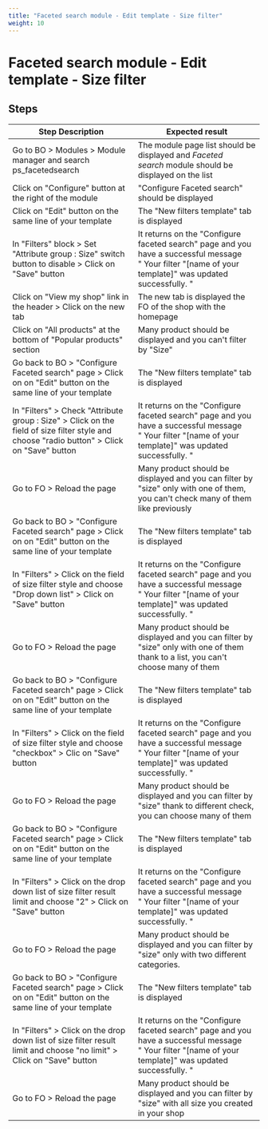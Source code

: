 ```yaml
---
title: "Faceted search module - Edit template - Size filter"
weight: 10
---
```


# Faceted search module - Edit template - Size filter
## Steps
| Step Description | Expected result |
| ----- | ----- |
| Go to BO > Modules > Module manager and search ps_facetedsearch | The module page list should be displayed and *Faceted search* module should be displayed on the list |
| Click on "Configure" button at the right of the module | "Configure Faceted search" should be displayed |
| Click on "Edit" button on the same line of your template | The "New filters template" tab is displayed |
| In "Filters" block > Set "Attribute group : Size" switch button to disable > Click on "Save" button | It returns on the "Configure faceted search" page and you have a successful message " Your filter "[name of your template]" was updated successfully. " |
| Click on "View my shop" link in the header > Click on the new tab | The new tab is displayed the FO of the shop with the homepage |
| Click on "All products" at the bottom of "Popular products" section | Many product should be displayed and you can't filter by "Size" |
| Go back to BO > "Configure Faceted search" page > Click on on "Edit" button on the same line of your template | The "New filters template" tab is displayed |
| In "Filters" > Check "Attribute group : Size" > Click on the field of size filter style and choose "radio button" > Click on "Save" button | It returns on the "Configure faceted search" page and you have a successful message " Your filter "[name of your template]" was updated successfully. " |
| Go to FO > Reload the page | Many product should be displayed and you can filter by "size" only with one of them, you can't check many of them like previously |
| Go back to BO > "Configure Faceted search" page > Click on on "Edit" button on the same line of your template | The "New filters template" tab is displayed |
| In "Filters" > Click on the field of size filter style and choose "Drop down list" > Click on "Save" button | It returns on the "Configure faceted search" page and you have a successful message " Your filter "[name of your template]" was updated successfully. " |
| Go to FO > Reload the page | Many product should be displayed and you can filter by "size" only with one of them thank to a list, you can't choose many of them |
| Go back to BO > "Configure Faceted search" page > Click on on "Edit" button on the same line of your template | The "New filters template" tab is displayed |
| In "Filters" > Click on the field of size filter style and choose "checkbox" > Clic on "Save" button | It returns on the "Configure faceted search" page and you have a successful message " Your filter "[name of your template]" was updated successfully. " |
| Go to FO > Reload the page | Many product should be displayed and you can filter by "size" thank to different check, you can choose many of them |
| Go back to BO > "Configure Faceted search" page > Click on on "Edit" button on the same line of your template | The "New filters template" tab is displayed |
| In "Filters" > Click on the drop down list of size filter result limit and choose "2" > Click on "Save" button | It returns on the "Configure faceted search" page and you have a successful message " Your filter "[name of your template]" was updated successfully. " |
| Go to FO > Reload the page | Many product should be displayed and you can filter by "size" only with two different categories. |
| Go back to BO > "Configure Faceted search" page > Click on on "Edit" button on the same line of your template | The "New filters template" tab is displayed |
| In "Filters" > Click on the drop down list of size filter result limit and choose "no limit" > Click on "Save" button | It returns on the "Configure faceted search" page and you have a successful message " Your filter "[name of your template]" was updated successfully. " |
| Go to FO > Reload the page | Many product should be displayed and you can filter by "size" with all size you created in your shop |
